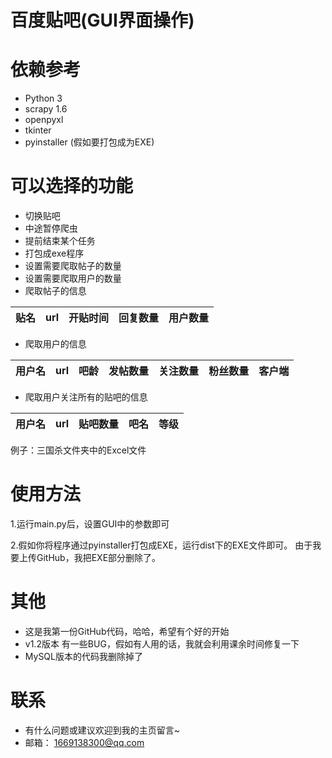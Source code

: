 # 百度贴吧(GUI界面操作)
# 依赖参考
- Python 3
- scrapy 1.6
- openpyxl
- tkinter
- pyinstaller (假如要打包成为EXE)
# 可以选择的功能
- 切换贴吧
- 中途暂停爬虫
- 提前结束某个任务
- 打包成exe程序
- 设置需要爬取帖子的数量
- 设置需要爬取用户的数量
- 爬取帖子的信息

|贴名  |url        |开贴时间|回复数量                          |用户数量                       |
|------|-----------|--------|----------------------------------|-------------------------------|
- 爬取用户的信息

|用户名|url|吧龄|发帖数量|关注数量|粉丝数量|客户端|
|------|---|----|--------|--------|--------|------|
- 爬取用户关注所有的贴吧的信息

|用户名|url|贴吧数量|吧名|等级|
|------|---|--------|----|----|

例子：三国杀文件夹中的Excel文件
# 使用方法
1.运行main.py后，设置GUI中的参数即可

2.假如你将程序通过pyinstaller打包成EXE，运行dist下的EXE文件即可。
由于我要上传GitHub，我把EXE部分删除了。
# 其他
- 这是我第一份GitHub代码，哈哈，希望有个好的开始
- v1.2版本  有一些BUG，假如有人用的话，我就会利用课余时间修复一下
- MySQL版本的代码我删除掉了
# 联系
- 有什么问题或建议欢迎到我的主页留言~
- 邮箱： 1669138300@qq.com